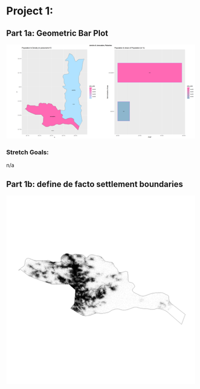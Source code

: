 # Project 1:

## Part 1a: Geometric Bar Plot 
![](jer_jer.png)

### Stretch Goals:
n/a

## Part 1b: define de facto settlement boundaries

![](jerusalem_1.png)

